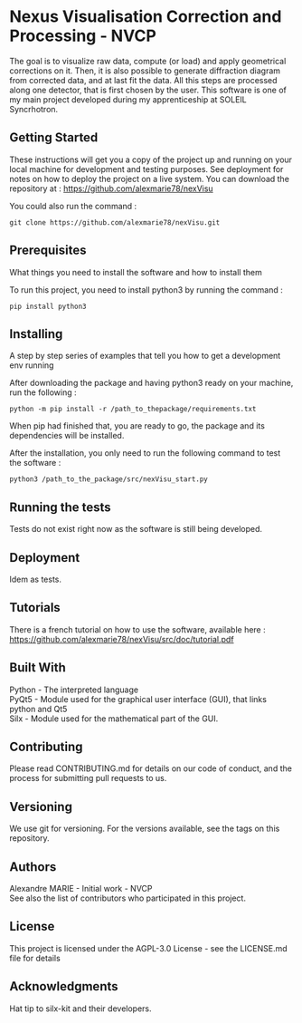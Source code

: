 # Nexus Visualisation Correction and Processing - NVCP
The goal is to visualize raw data, compute (or load) and apply geometrical corrections on it. Then, it is also possible 
to generate diffraction diagram from corrected data, and at last fit the data. All this steps are processed along one 
detector, that is first chosen by the user. This software is one of my main project developed during my apprenticeship 
at SOLEIL Syncrhotron.


## Getting Started
These instructions will get you a copy of the project up and running on your local machine for development and testing 
purposes. See deployment for notes on how to deploy the project on a live system.
You can download the repository at : https://github.com/alexmarie78/nexVisu

You could also run the command : 
```
git clone https://github.com/alexmarie78/nexVisu.git
```


## Prerequisites
What things you need to install the software and how to install them

To run this project, you need to install python3 by running the command :

```
pip install python3
```


## Installing
A step by step series of examples that tell you how to get a development env running

After downloading the package and having python3 ready on your machine, run the following :

```
python -m pip install -r /path_to_thepackage/requirements.txt
```

When pip had finished that, you are ready to go, the package and its dependencies will be installed.

After the installation, you only need to run the following command to test the software :
```
python3 /path_to_the_package/src/nexVisu_start.py
```

## Running the tests
Tests do not exist right now as the software is still being developed.

## Deployment
Idem as tests.

## Tutorials
There is a french tutorial on how to use the software, available here : \
https://github.com/alexmarie78/nexVisu/src/doc/tutorial.pdf

## Built With
Python - The interpreted language \
PyQt5 - Module used for the graphical user interface (GUI), that links python and Qt5 \
Silx - Module used for the mathematical part of the GUI.
## Contributing
Please read CONTRIBUTING.md for details on our code of conduct, and the process for submitting pull requests to us.

## Versioning
We use git for versioning. For the versions available, see the tags on this repository.

## Authors
Alexandre MARIE - Initial work - NVCP \
See also the list of contributors who participated in this project.

## License
This project is licensed under the AGPL-3.0 License - see the LICENSE.md file for details

## Acknowledgments
Hat tip to silx-kit and their developers.

